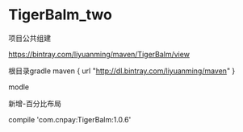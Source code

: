 # TigerBalm_two
项目公共组建


https://bintray.com/liyuanming/maven/TigerBalm/view

根目录gradle
maven {
            url  "http://dl.bintray.com/liyuanming/maven"
}

modle

新增-百分比布局

compile 'com.cnpay:TigerBalm:1.0.6'
